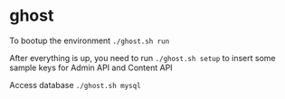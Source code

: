 # ghost

To bootup the environment `./ghost.sh run`

After everything is up, you need to run `./ghost.sh setup` to insert some sample keys for Admin API and Content API

Access database `./ghost.sh mysql`
